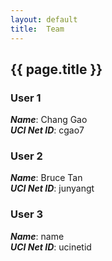 ```yaml
---
layout: default
title:  Team
---
```


## {{ page.title }}

### User 1
***Name***: Chang Gao<br>
***UCI Net ID***: cgao7

### User 2
***Name***: Bruce Tan<br>
***UCI Net ID***: junyangt

### User 3
***Name***: name<br>
***UCI Net ID***: ucinetid
